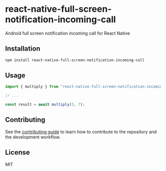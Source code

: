 # react-native-full-screen-notification-incoming-call

Android full screen notification incoming call for React Native

## Installation

```sh
npm install react-native-full-screen-notification-incoming-call
```

## Usage

```js
import { multiply } from "react-native-full-screen-notification-incoming-call";

// ...

const result = await multiply(3, 7);
```

## Contributing

See the [contributing guide](CONTRIBUTING.md) to learn how to contribute to the repository and the development workflow.

## License

MIT
